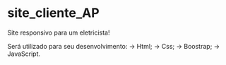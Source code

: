 # site_cliente_AP
 Site responsivo para um eletricista!

Será utilizado para seu desenvolvimento:
  -> Html;
  -> Css;
  -> Boostrap;
  -> JavaScript.

  